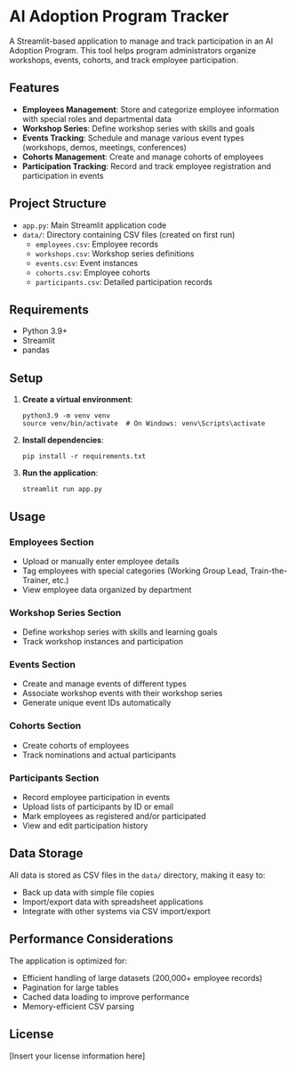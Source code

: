 # AI Adoption Program Tracker

A Streamlit-based application to manage and track participation in an AI Adoption Program. This tool helps program administrators organize workshops, events, cohorts, and track employee participation.

## Features

- **Employees Management**: Store and categorize employee information with special roles and departmental data
- **Workshop Series**: Define workshop series with skills and goals
- **Events Tracking**: Schedule and manage various event types (workshops, demos, meetings, conferences)
- **Cohorts Management**: Create and manage cohorts of employees
- **Participation Tracking**: Record and track employee registration and participation in events

## Project Structure

- `app.py`: Main Streamlit application code
- `data/`: Directory containing CSV files (created on first run)
  - `employees.csv`: Employee records
  - `workshops.csv`: Workshop series definitions
  - `events.csv`: Event instances
  - `cohorts.csv`: Employee cohorts
  - `participants.csv`: Detailed participation records

## Requirements

- Python 3.9+
- Streamlit
- pandas

## Setup

1. **Create a virtual environment**:
   ```
   python3.9 -m venv venv
   source venv/bin/activate  # On Windows: venv\Scripts\activate
   ```

2. **Install dependencies**:
   ```
   pip install -r requirements.txt
   ```

3. **Run the application**:
   ```
   streamlit run app.py
   ```

## Usage

### Employees Section
- Upload or manually enter employee details
- Tag employees with special categories (Working Group Lead, Train-the-Trainer, etc.)
- View employee data organized by department

### Workshop Series Section
- Define workshop series with skills and learning goals
- Track workshop instances and participation

### Events Section
- Create and manage events of different types
- Associate workshop events with their workshop series
- Generate unique event IDs automatically

### Cohorts Section
- Create cohorts of employees
- Track nominations and actual participants

### Participants Section
- Record employee participation in events
- Upload lists of participants by ID or email
- Mark employees as registered and/or participated
- View and edit participation history

## Data Storage

All data is stored as CSV files in the `data/` directory, making it easy to:
- Back up data with simple file copies
- Import/export data with spreadsheet applications
- Integrate with other systems via CSV import/export

## Performance Considerations

The application is optimized for:
- Efficient handling of large datasets (200,000+ employee records)
- Pagination for large tables
- Cached data loading to improve performance
- Memory-efficient CSV parsing

## License

[Insert your license information here] 